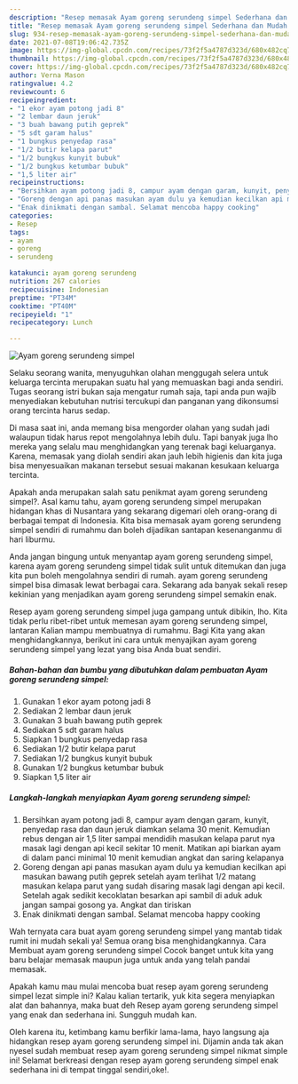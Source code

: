 ```yaml
---
description: "Resep memasak Ayam goreng serundeng simpel Sederhana dan Mudah Dibuat"
title: "Resep memasak Ayam goreng serundeng simpel Sederhana dan Mudah Dibuat"
slug: 934-resep-memasak-ayam-goreng-serundeng-simpel-sederhana-dan-mudah-dibuat
date: 2021-07-08T19:06:42.735Z
image: https://img-global.cpcdn.com/recipes/73f2f5a4787d323d/680x482cq70/ayam-goreng-serundeng-simpel-foto-resep-utama.jpg
thumbnail: https://img-global.cpcdn.com/recipes/73f2f5a4787d323d/680x482cq70/ayam-goreng-serundeng-simpel-foto-resep-utama.jpg
cover: https://img-global.cpcdn.com/recipes/73f2f5a4787d323d/680x482cq70/ayam-goreng-serundeng-simpel-foto-resep-utama.jpg
author: Verna Mason
ratingvalue: 4.2
reviewcount: 6
recipeingredient:
- "1 ekor ayam potong jadi 8"
- "2 lembar daun jeruk"
- "3 buah bawang putih geprek"
- "5 sdt garam halus"
- "1 bungkus penyedap rasa"
- "1/2 butir kelapa parut"
- "1/2 bungkus kunyit bubuk"
- "1/2 bungkus ketumbar bubuk"
- "1,5 liter air"
recipeinstructions:
- "Bersihkan ayam potong jadi 8, campur ayam dengan garam, kunyit, penyedap rasa dan daun jeruk diamkan selama 30 menit. Kemudian rebus dengan air 1,5 liter sampai mendidih masukan kelapa parut nya masak lagi dengan api kecil sekitar 10 menit. Matikan api biarkan ayam di dalam panci minimal 10 menit kemudian angkat dan saring kelapanya"
- "Goreng dengan api panas masukan ayam dulu ya kemudian kecilkan api masukan bawang putih geprek setelah ayam terlihat 1/2 matang masukan kelapa parut yang sudah disaring masak lagi dengan api kecil. Setelah agak sedikit kecoklatan besarkan api sambil di aduk aduk jangan sampai gosong ya. Angkat dan tiriskan"
- "Enak dinikmati dengan sambal. Selamat mencoba happy cooking"
categories:
- Resep
tags:
- ayam
- goreng
- serundeng

katakunci: ayam goreng serundeng 
nutrition: 267 calories
recipecuisine: Indonesian
preptime: "PT34M"
cooktime: "PT40M"
recipeyield: "1"
recipecategory: Lunch

---
```



![Ayam goreng serundeng simpel](https://img-global.cpcdn.com/recipes/73f2f5a4787d323d/680x482cq70/ayam-goreng-serundeng-simpel-foto-resep-utama.jpg)

Selaku seorang wanita, menyuguhkan olahan menggugah selera untuk keluarga tercinta merupakan suatu hal yang memuaskan bagi anda sendiri. Tugas seorang istri bukan saja mengatur rumah saja, tapi anda pun wajib menyediakan kebutuhan nutrisi tercukupi dan panganan yang dikonsumsi orang tercinta harus sedap.

Di masa  saat ini, anda memang bisa mengorder olahan yang sudah jadi walaupun tidak harus repot mengolahnya lebih dulu. Tapi banyak juga lho mereka yang selalu mau menghidangkan yang terenak bagi keluarganya. Karena, memasak yang diolah sendiri akan jauh lebih higienis dan kita juga bisa menyesuaikan makanan tersebut sesuai makanan kesukaan keluarga tercinta. 



Apakah anda merupakan salah satu penikmat ayam goreng serundeng simpel?. Asal kamu tahu, ayam goreng serundeng simpel merupakan hidangan khas di Nusantara yang sekarang digemari oleh orang-orang di berbagai tempat di Indonesia. Kita bisa memasak ayam goreng serundeng simpel sendiri di rumahmu dan boleh dijadikan santapan kesenanganmu di hari liburmu.

Anda jangan bingung untuk menyantap ayam goreng serundeng simpel, karena ayam goreng serundeng simpel tidak sulit untuk ditemukan dan juga kita pun boleh mengolahnya sendiri di rumah. ayam goreng serundeng simpel bisa dimasak lewat berbagai cara. Sekarang ada banyak sekali resep kekinian yang menjadikan ayam goreng serundeng simpel semakin enak.

Resep ayam goreng serundeng simpel juga gampang untuk dibikin, lho. Kita tidak perlu ribet-ribet untuk memesan ayam goreng serundeng simpel, lantaran Kalian mampu membuatnya di rumahmu. Bagi Kita yang akan menghidangkannya, berikut ini cara untuk menyajikan ayam goreng serundeng simpel yang lezat yang bisa Anda buat sendiri.

<!--inarticleads1-->

##### Bahan-bahan dan bumbu yang dibutuhkan dalam pembuatan Ayam goreng serundeng simpel:

1. Gunakan 1 ekor ayam potong jadi 8
1. Sediakan 2 lembar daun jeruk
1. Gunakan 3 buah bawang putih geprek
1. Sediakan 5 sdt garam halus
1. Siapkan 1 bungkus penyedap rasa
1. Sediakan 1/2 butir kelapa parut
1. Sediakan 1/2 bungkus kunyit bubuk
1. Gunakan 1/2 bungkus ketumbar bubuk
1. Siapkan 1,5 liter air




<!--inarticleads2-->

##### Langkah-langkah menyiapkan Ayam goreng serundeng simpel:

1. Bersihkan ayam potong jadi 8, campur ayam dengan garam, kunyit, penyedap rasa dan daun jeruk diamkan selama 30 menit. Kemudian rebus dengan air 1,5 liter sampai mendidih masukan kelapa parut nya masak lagi dengan api kecil sekitar 10 menit. Matikan api biarkan ayam di dalam panci minimal 10 menit kemudian angkat dan saring kelapanya
1. Goreng dengan api panas masukan ayam dulu ya kemudian kecilkan api masukan bawang putih geprek setelah ayam terlihat 1/2 matang masukan kelapa parut yang sudah disaring masak lagi dengan api kecil. Setelah agak sedikit kecoklatan besarkan api sambil di aduk aduk jangan sampai gosong ya. Angkat dan tiriskan
1. Enak dinikmati dengan sambal. Selamat mencoba happy cooking




Wah ternyata cara buat ayam goreng serundeng simpel yang mantab tidak rumit ini mudah sekali ya! Semua orang bisa menghidangkannya. Cara Membuat ayam goreng serundeng simpel Cocok banget untuk kita yang baru belajar memasak maupun juga untuk anda yang telah pandai memasak.

Apakah kamu mau mulai mencoba buat resep ayam goreng serundeng simpel lezat simple ini? Kalau kalian tertarik, yuk kita segera menyiapkan alat dan bahannya, maka buat deh Resep ayam goreng serundeng simpel yang enak dan sederhana ini. Sungguh mudah kan. 

Oleh karena itu, ketimbang kamu berfikir lama-lama, hayo langsung aja hidangkan resep ayam goreng serundeng simpel ini. Dijamin anda tak akan nyesel sudah membuat resep ayam goreng serundeng simpel nikmat simple ini! Selamat berkreasi dengan resep ayam goreng serundeng simpel enak sederhana ini di tempat tinggal sendiri,oke!.

